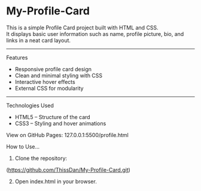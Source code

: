 # My-Profile-Card

This is a simple Profile Card project built with HTML and CSS.  
It displays basic user information such as name, profile picture, bio, and links in a neat card layout.

---

Features
- Responsive profile card design  
- Clean and minimal styling with CSS  
- Interactive hover effects  
- External CSS for modularity  

---

Technologies Used
- HTML5 – Structure of the card  
- CSS3 – Styling and hover animations  

 View on GitHub Pages: 127.0.0.1:5500/profile.html

 How to Use...

1. Clone the repository: 

  (https://github.com/ThissDan/My-Profile-Card.git)

2. Open index.html in your browser.
